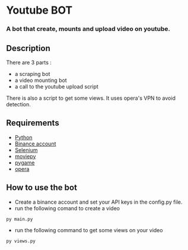 # Youtube BOT 
### A bot that create, mounts and upload video on youtube.


## Description

There are 3 parts : 

- a scraping bot
- a video mounting bot
- a call to the youtube upload script 
 
 There is also a script to get some views. It uses opera's VPN to avoid detection. 
 


## Requirements

- [Python](https://www.python.org/)
- [Binance account](https://accounts.binance.com/en/login) 
- [Selenium](https://selenium-python.readthedocs.io/) 
- [moviepy](https://zulko.github.io/moviepy/)
- [pygame](https://www.pygame.org/news) 
- [opera](https://www.opera.com/fr?utm_campaign=%2300%20-%20WW%20-%20Search%20-%20EN%20-%20Branded&gclid=Cj0KCQiAnuGNBhCPARIsACbnLzqS4SIXLuYW3B1xujwg-rHTvZ9zOpTkaBhmKchRLozBbxiIbJvAJT8aAsaKEALw_wcB)

## How to use the bot 

- Create a binance account and set your API keys in the config.py file.
- run the following comand to create a video
```sh
py main.py
```
- run the following command to get some views on your video 
```sh
py views.py
```


